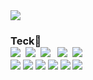 <img src="https://capsule-render.vercel.app/api?type=waving&color=auto&height=200&section=header&text=arami github!&fontSize=90" />
<h3 align="left">
  <h3>Teck👋</h> 
  <br>
<img src="https://img.shields.io/badge/Java-007396?style=plastic&logo=Java&logoColor=white"/></a>&nbsp
<img src="https://img.shields.io/badge/JavaScript-F7DF1E?style=plastic&logo=javascript&logoColor=white"/></a>&nbsp
<img src="https://img.shields.io/badge/jQuery-0769AD?style=plastic&logo=jquery&logoColor=white"/></a>&nbsp</a>&nbsp
<img src="https://img.shields.io/badge/HTML5-E34F26?style=plastic&logo=html5&logoColor=white"/></a>&nbsp
<img src="https://img.shields.io/badge/CSS3-1572B6?style=plastic&logo=css3&logoColor=white"/></a>&nbsp
<br>
<img src="https://img.shields.io/badge/json-5E5C5C?style=plastic&logo=json&logoColor=white"/>
<img src="https://img.shields.io/badge/Spring-6DB33F?style=plastic&logo=spring&logoColor=white"/>
<img src="https://img.shields.io/badge/Oracle-F80000?style=plastic&logo=Oracle&logoColor=white"/>
<img src="https://img.shields.io/badge/Eclipse-2C2255?style=plastic&logo=eclipse&logoColor=white"/>
<img src="https://img.shields.io/badge/Visual_Studio_Code-0078D4?style=plastic&logo=visual%20studio%20code&logoColor=white"/>
<img src="https://img.shields.io/badge/GitHub-100000?style=plastic&logo=github&logoColor=white"/>

<!--
**aram-choi/aram-choi** is a ✨ _special_ ✨ repository because its `README.md` (this file) appears on your GitHub profile.

Here are some ideas to get you started:

- 🔭 I’m currently working on ...
- 🌱 I’m currently learning ...
- 👯 I’m looking to collaborate on ...
- 🤔 I’m looking for help with ...
- 💬 Ask me about ...
- 📫 How to reach me: ...
- 😄 Pronouns: ...
- ⚡ Fun fact: ...
-->
